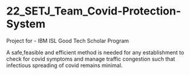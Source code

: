 # 22_SETJ_Team_Covid-Protection-System
Project for - IBM ISL Good Tech Scholar Program


A safe,feasible and efficient method is needed
for any establishment to check for covid
symptoms and manage traffic congestion such
that infectious spreading of covid remains
minimal.
